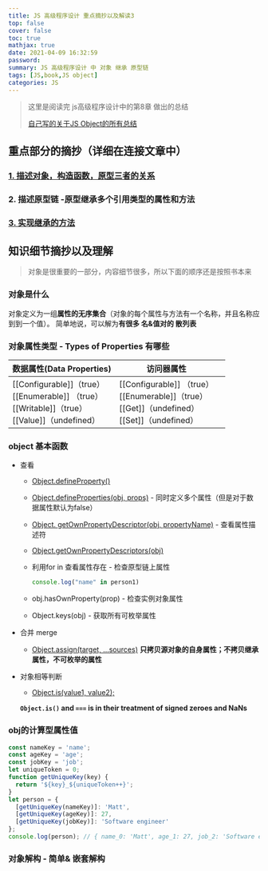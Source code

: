 ```yaml
---
title: JS 高级程序设计 重点摘抄以及解读3
top: false
cover: false
toc: true
mathjax: true
date: 2021-04-09 16:32:59
password:
summary: JS 高级程序设计 中 对象 继承 原型链
tags: [JS,book,JS object]
categories: JS
---
```

>  这里是阅读完 js高级程序设计中的第8章 做出的总结
>
>  [自己写的关于JS Object的所有总结](https://savancode.github.io/tags/JS-object/)

## 重点部分的摘抄（详细在连接文章中）

### [1. 描述对象，构造函数，原型三者的关系](https://savancode.github.io/2020/11/26/js-OOP/)

### 2. 描述原型链 -原型继承多个引用类型的属性和方法

### [3. 实现继承的方法](https://savancode.github.io/2020/12/07/js-Inheritance/)

## 知识细节摘抄以及理解

> 对象是很重要的一部分，内容细节很多，所以下面的顺序还是按照书本来

### 对象是什么

对象定义为一组**属性的无序集合**（对象的每个属性与方法有一个名称，并且名称应到到一个值）。 简单地说，可以解为**有很多 名&值对的 散列表**

### 对象属性类型 - Types of Properties 有哪些

| 数据属性(Data Properties)                                    | 访问器属性                                                   |      |
| ------------------------------------------------------------ | ------------------------------------------------------------ | ---- |
| [[Configurable]]（true）<br />[[Enumerable]] （true）<br />[[Writable]]（true）<br />[[Value]]（undefined）<br /> | [[Configurable]] （true）<br /> [[Enumerable]]（true）<br /> [[Get]]（undefined）<br /> [[Set]]（undefined）<br /> |      |

### object 基本函数

- 查看
  - [Object.defineProperty()](https://developer.mozilla.org/en-US/docs/Web/JavaScript/Reference/Global_Objects/Object/defineProperty)
  
  - [Object.defineProperties(obj, props)](https://developer.mozilla.org/en-US/docs/Web/JavaScript/Reference/Global_Objects/Object/defineProperties) - 同时定义多个属性（但是对于数据属性默认为false）
  
  - [Object. getOwnPropertyDescriptor(obj, propertyName)](https://developer.mozilla.org/en-US/docs/Web/JavaScript/Reference/Global_Objects/Object/getOwnPropertyDescriptor) - 查看属性描述符
  
  - [Object.getOwnPropertyDescriptors(obj)](https://developer.mozilla.org/en-US/docs/Web/JavaScript/Reference/Global_Objects/Object/getOwnPropertyDescriptors)
  
  - 利用for in 查看属性存在 - 检查原型链上属性
  
    ```js
    console.log("name" in person1)
    ```
  
  - obj.hasOwnProperty(prop) - 检查实例对象属性
  
  - Object.keys(obj) - 获取所有可枚举属性
  
- 合并 merge

  - [Object.assign(target, ...sources)](https://developer.mozilla.org/en-US/docs/Web/JavaScript/Reference/Global_Objects/Object/assign)
  	**只拷贝源对象的自身属性；不拷贝继承属性，不可枚举的属性**

- 对象相等判断

  - [Object.is(value1, value2);](https://developer.mozilla.org/en-US/docs/Web/JavaScript/Reference/Global_Objects/Object/is)  

  **`Object.is()` and `===` is in their treatment of signed zeroes and NaNs**

### obj的计算型属性值

```js
const nameKey = 'name'; 
const ageKey = 'age'; 
const jobKey = 'job'; 
let uniqueToken = 0;
function getUniqueKey(key) {
  return '${key}_${uniqueToken++}';
}
let person = {
  [getUniqueKey(nameKey)]: 'Matt', 
  [getUniqueKey(ageKey)]: 27, 
  [getUniqueKey(jobKey)]: 'Software engineer'
};
console.log(person); // { name_0: 'Matt', age_1: 27, job_2: 'Software engineer' }
```

### 对象解构 - 简单& 嵌套解构

